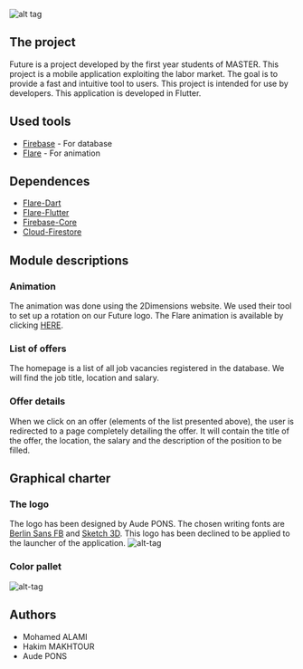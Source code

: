 ![alt tag](https://nsa40.casimages.com/img/2019/04/25/190425092922478211.png)
## The project
Future is a project developed by the first year students of MASTER. This project is a mobile application exploiting the labor market. 
The goal is to provide a fast and intuitive tool to users. This project is intended for use by developers.
This application is developed in Flutter.
## Used tools
* [Firebase](https://firebase.google.com/) - For database
* [Flare](https://www.2dimensions.com/) - For animation
## Dependences
* [Flare-Dart](https://pub.dartlang.org/packages/flare_dart)
* [Flare-Flutter](https://pub.dartlang.org/packages/flare_flutter)
* [Firebase-Core](https://pub.dartlang.org/packages/firebase_core)
* [Cloud-Firestore](https://pub.dartlang.org/packages/cloud_firestore)
## Module descriptions
### Animation
The animation was done using the 2Dimensions website. We used their tool to set up a rotation on our Future logo. 
The Flare animation is available by clicking [HERE](https://www.2dimensions.com/a/AudePetitNems/files/flare/future/preview).
### List of offers
The homepage is a list of all job vacancies registered in the database.
We will find the job title, location and salary.
### Offer details
When we click on an offer (elements of the list presented above), the user is redirected 
to a page completely detailing the offer. It will contain the title of the offer, the location, 
the salary and the description of the position to be filled.
## Graphical charter
### The logo
The logo has been designed by Aude PONS. The chosen writing fonts are 
[Berlin Sans FB](http://fontsgeek.com/fonts/Berlin-Sans-FB-Regular) 
and [Sketch 3D](https://www.dafont.com/sketch-3d.font). This logo has been declined to be applied to the 
launcher of the application.
![alt-tag](https://nsa40.casimages.com/img/2019/04/26/190426103417662856.png)
### Color pallet
![alt-tag](https://nsa40.casimages.com/img/2019/04/26/190426104941308868.png)

## Authors
* Mohamed ALAMI
* Hakim MAKHTOUR
* Aude PONS
